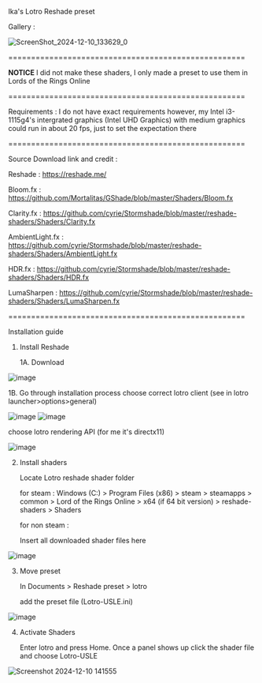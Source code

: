 Ika's Lotro Reshade preset

Gallery :

![ScreenShot_2024-12-10_133629_0](https://github.com/user-attachments/assets/8f68cc48-4161-4c28-a172-2ace9759cce7)

====================================================

**NOTICE** 
I did not make these shaders, I only made a preset to use them in Lords of the Rings Online

====================================================

Requirements :
I do not have exact requirements however, my Intel i3-1115g4's intergrated graphics (Intel UHD Graphics) with medium graphics could run in about 20 fps, just to set the expectation there

====================================================

Source Download link and credit :

Reshade :
https://reshade.me/

Bloom.fx :
https://github.com/Mortalitas/GShade/blob/master/Shaders/Bloom.fx

Clarity.fx :
https://github.com/cyrie/Stormshade/blob/master/reshade-shaders/Shaders/Clarity.fx

AmbientLight.fx :
https://github.com/cyrie/Stormshade/blob/master/reshade-shaders/Shaders/AmbientLight.fx

HDR.fx :
https://github.com/cyrie/Stormshade/blob/master/reshade-shaders/Shaders/HDR.fx

LumaSharpen :
https://github.com/cyrie/Stormshade/blob/master/reshade-shaders/Shaders/LumaSharpen.fx

====================================================

Installation guide

1. Install Reshade

   1A. Download
   
![image](https://github.com/user-attachments/assets/60a2e6d4-f5bd-4b16-81e0-5be840fda532)

   1B. Go through installation process
   choose correct lotro client (see in lotro launcher>options>general)
   
![image](https://github.com/user-attachments/assets/94f26ef3-74cd-4607-bc17-a1b1e6df0665) ![image](https://github.com/user-attachments/assets/85cdb900-1b6d-405d-9bcf-91c89aced20f)

   choose lotro rendering API (for me it's directx11)

![image](https://github.com/user-attachments/assets/0f8cb1f1-31a4-4509-ad8a-a583c9d37f3d)


2. Install shaders

   Locate Lotro reshade shader folder

   for steam :
   Windows (C:) > Program Files (x86) > steam > steamapps > common > Lord of the Rings Online > x64 (if 64 bit version) > reshade-shaders > Shaders

   for non steam :

   Insert all downloaded shader files here

![image](https://github.com/user-attachments/assets/fc0f842c-306c-46cb-8ed1-402e90aa4cdb)

3. Move preset

   In Documents > Reshade preset > lotro

   add the preset file (Lotro-USLE.ini)

![image](https://github.com/user-attachments/assets/6f0d37c8-e444-4713-a27d-aaa884af29e7)

4. Activate Shaders

   Enter lotro and press Home. Once a panel shows up click the shader file and choose Lotro-USLE


![Screenshot 2024-12-10 141555](https://github.com/user-attachments/assets/7ff7356b-9d60-485e-ae20-3944a9290e0d)




